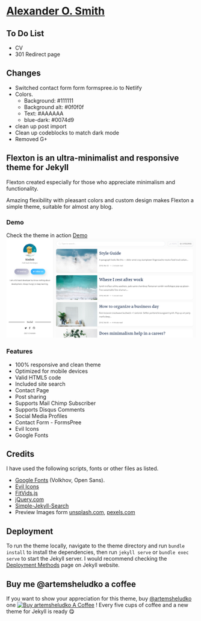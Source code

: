 # [Alexander O. Smith](https://www.alexanderosmith.com/)

## To Do List
  - CV
  - 301 Redirect page

## Changes
- Switched contact form form formspree.io to Netlify
- Colors.
  - Background: \#111111
  - Background alt: \#0f0f0f
  - Text: \#AAAAAA
  - blue-dark: \#0074d9
- clean up post import
- Clean up codeblocks to match dark mode
- Removed G+

## Flexton is an ultra-minimalist and responsive theme for Jekyll

Flexton created especially for those who appreciate minimalism and functionality.

Amazing flexibility with pleasant colors and custom design makes Flexton a simple theme, suitable for almost any blog.

### Demo

Check the theme in action [Demo](https://flexton.netlify.com/) ![Page preview](https://github.com/artemsheludko/flexton/blob/master/images/preview.png?raw=true)

### Features

*   100% responsive and clean theme
*   Optimized for mobile devices
*   Valid HTML5 code
*   Included site search
*   Contact Page
*   Post sharing
*   Supports Mail Chimp Subscriber
*   Supports Disqus Comments
*   Social Media Profiles
*   Contact Form - FormsPree
*   Evil Icons
*   Google Fonts

## Credits

I have used the following scripts, fonts or other files as listed.

*   [Google Fonts](https://fonts.google.com/) (Volkhov, Open Sans).
*   [Evil Icons](http://evil-icons.io/)
*   [FitVids.js](http://fitvidsjs.com/)
*   [jQuery.com](https://jquery.com/)
*   [Simple-Jekyll-Search](https://github.com/christian-fei/Simple-Jekyll-Search)
*   Preview Images form [unsplash.com](https://unsplash.com/), [pexels.com](https://www.pexels.com/)

## Deployment

To run the theme locally, navigate to the theme directory and run `bundle install` to install the dependencies, then run `jekyll serve` or `bundle exec serve` to start the Jekyll server. I would recommend checking the [Deployment Methods](https://jekyllrb.com/docs/deployment-methods/) page on Jekyll website.

## Buy me @artemsheludko a coffee

If you want to show your appreciation for this theme, buy [@artemsheludko](https://github.com/artemsheludko) one [![Buy artemsheludko A Coffee](https://www.buymeacoffee.com/assets/img/custom_images/orange_img.png)](https://www.buymeacoffee.com/artemsheludko) ! Every five cups of coffee and a new theme for Jekyll is ready 😋
